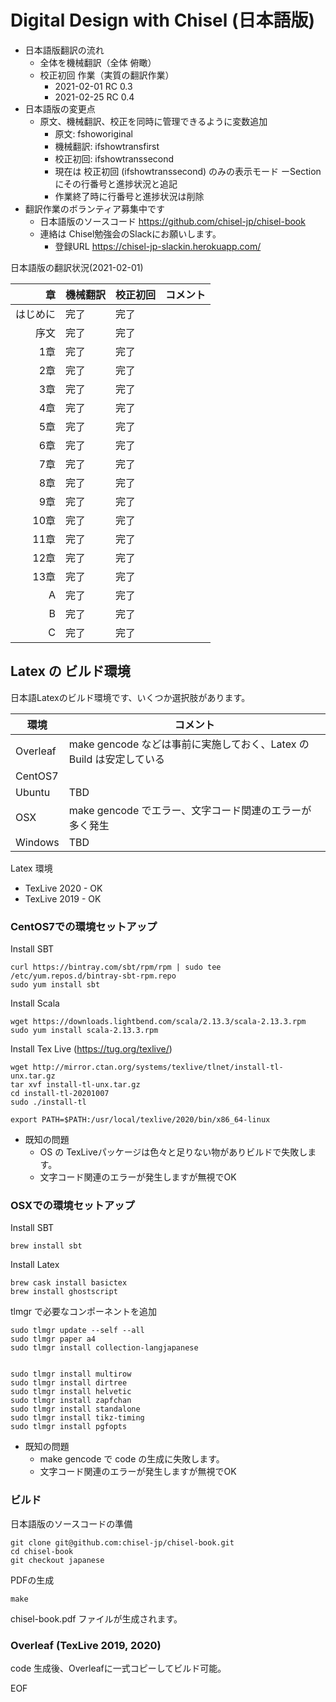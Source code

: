 # Digital Design with Chisel (日本語版)

- 日本語版翻訳の流れ
    - 全体を機械翻訳（全体 俯瞰）
    - 校正初回 作業（実質の翻訳作業）
        - 2021-02-01 RC 0.3
        - 2021-02-25 RC 0.4
- 日本語版の変更点
    - 原文、機械翻訳、校正を同時に管理できるように変数追加
        - 原文: fshoworiginal
        - 機械翻訳: ifshowtransfirst
        - 校正初回: ifshowtranssecond
        - 現在は 校正初回 (ifshowtranssecond) のみの表示モード
    ーSection にその行番号と進捗状況と追記
        - 作業終了時に行番号と進捗状況は削除
- 翻訳作業のボランティア募集中です
    - 日本語版のソースコード https://github.com/chisel-jp/chisel-book
    - 連絡は Chisel勉強会のSlackにお願いします。
        - 登録URL https://chisel-jp-slackin.herokuapp.com/

日本語版の翻訳状況(2021-02-01)

| 章      | 機械翻訳 | 校正初回  |コメント|
|--------:|--------|---------|-----------------|
| はじめに | 完了     | 完了     |
| 序文     | 完了    | 完了     |
| 1章     | 完了     | 完了     |
| 2章     | 完了     | 完了     |
| 3章     | 完了     | 完了     |
| 4章     | 完了     | 完了     |
| 5章     | 完了     | 完了     |
| 6章     | 完了     | 完了     |
| 7章     | 完了     | 完了     |
| 8章     | 完了     | 完了     |
| 9章     | 完了     | 完了     |
| 10章    | 完了     | 完了     |
| 11章    | 完了     | 完了     |
| 12章    | 完了     | 完了     |
| 13章    | 完了     | 完了     |
| A       | 完了     | 完了     |
| B       | 完了     | 完了     |
| C       | 完了     | 完了     |

## Latex の ビルド環境

日本語Latexのビルド環境です、いくつか選択肢があります。


| 環境      | コメント |
|----------|--------------------------------------------------------------|
| Overleaf | make gencode などは事前に実施しておく、Latex の Build は安定している
| CentOS7  |
| Ubuntu   | TBD
| OSX      | make gencode でエラー、文字コード関連のエラーが多く発生
| Windows  | TBD


Latex 環境
- TexLive 2020 - OK
- TexLive 2019 - OK


### CentOS7での環境セットアップ

Install SBT

    curl https://bintray.com/sbt/rpm/rpm | sudo tee /etc/yum.repos.d/bintray-sbt-rpm.repo
    sudo yum install sbt

Install Scala

    wget https://downloads.lightbend.com/scala/2.13.3/scala-2.13.3.rpm
    sudo yum install scala-2.13.3.rpm

Install Tex Live (https://tug.org/texlive/)

    wget http://mirror.ctan.org/systems/texlive/tlnet/install-tl-unx.tar.gz
    tar xvf install-tl-unx.tar.gz
    cd install-tl-20201007
    sudo ./install-tl

    export PATH=$PATH:/usr/local/texlive/2020/bin/x86_64-linux


- 既知の問題
    - OS の TexLiveパッケージは色々と足りない物がありビルドで失敗します。
    - 文字コード関連のエラーが発生しますが無視でOK

### OSXでの環境セットアップ

Install SBT

    brew install sbt

Install Latex

    brew cask install basictex
    brew install ghostscript

tlmgr で必要なコンポーネントを追加

    sudo tlmgr update --self --all
    sudo tlmgr paper a4
    sudo tlmgr install collection-langjapanese


    sudo tlmgr install multirow
    sudo tlmgr install dirtree
    sudo tlmgr install helvetic
    sudo tlmgr install zapfchan
    sudo tlmgr install standalone
    sudo tlmgr install tikz-timing
    sudo tlmgr install pgfopts

- 既知の問題
    - make gencode で code の生成に失敗します。
    - 文字コード関連のエラーが発生しますが無視でOK

### ビルド

日本語版のソースコードの準備

    git clone git@github.com:chisel-jp/chisel-book.git
    cd chisel-book
    git checkout japanese

PDFの生成

    make

chisel-book.pdf ファイルが生成されます。

### Overleaf (TexLive 2019, 2020)

code 生成後、Overleafに一式コピーしてビルド可能。


EOF